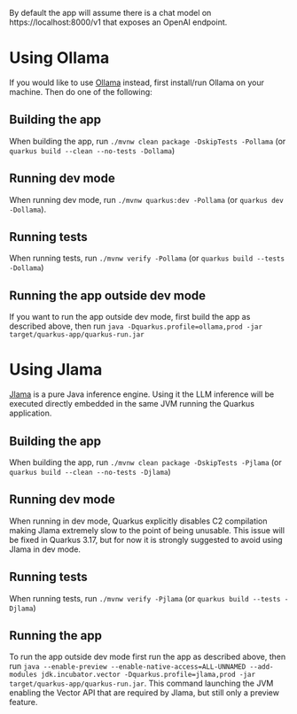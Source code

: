 By default the app will assume there is a chat model on https://localhost:8000/v1 that exposes an OpenAI endpoint.

# Using Ollama

If you would like to use [Ollama](https://ollama.com/) instead, first install/run Ollama on your machine. Then do one of the following:

## Building the app
When building the app, run `./mvnw clean package -DskipTests -Pollama` (or `quarkus build --clean --no-tests -Dollama`)

## Running dev mode
When running dev mode, run `./mvnw quarkus:dev -Pollama` (or `quarkus dev -Dollama`).

## Running tests
When running tests, run `./mvnw verify -Pollama` (or `quarkus build --tests -Dollama`)

## Running the app outside dev mode
If you want to run the app outside dev mode, first build the app as described above, then run `java -Dquarkus.profile=ollama,prod -jar target/quarkus-app/quarkus-run.jar`

# Using Jlama

[Jlama](https://github.com/tjake/Jlama) is a pure Java inference engine. Using it the LLM inference will be executed directly embedded in the same JVM running the Quarkus application.

## Building the app
When building the app, run `./mvnw clean package -DskipTests -Pjlama` (or `quarkus build --clean --no-tests -Djlama`)

## Running dev mode
When running in dev mode, Quarkus explicitly disables C2 compilation making Jlama extremely slow to the point of being unusable. This issue will be fixed in Quarkus 3.17, but for now it is strongly suggested to avoid using Jlama in dev mode.

## Running tests
When running tests, run `./mvnw verify -Pjlama` (or `quarkus build --tests -Djlama`)

## Running the app
To run the app outside dev mode first run the app as described above, then run `java --enable-preview --enable-native-access=ALL-UNNAMED --add-modules jdk.incubator.vector -Dquarkus.profile=jlama,prod -jar target/quarkus-app/quarkus-run.jar`. This command launching the JVM enabling the Vector API that are required by Jlama, but still only a preview feature.